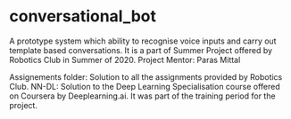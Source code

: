 # conversational_bot
A prototype system which ability to recognise voice inputs and carry out template based conversations. It is a part of Summer Project offered by Robotics Club in Summer of 2020.
Project Mentor: Paras Mittal

Assignements folder: Solution to all the assignments provided by Robotics Club.
NN-DL: Solution to the Deep Learning Specialisation course offered on Coursera by Deeplearning.ai. It was part of the training period for the project.
